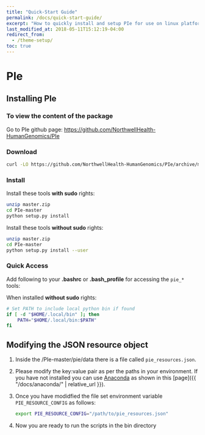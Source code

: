 ```yaml
---
title: "Quick-Start Guide"
permalink: /docs/quick-start-guide/
excerpt: "How to quickly install and setup PIe for use on linux platform."
last_modified_at: 2018-05-11T15:12:19-04:00
redirect_from:
  - /theme-setup/
toc: true
---
```


[^structure]: See [**Structure** page]({{ "/docs/structure/" | relative_url }}) for a list of files and what they do.
[^anaconda]: See [**Anaconda** page]({{ "/docs/anaconda/" | relative_url }}) for installing miniconda and using bioconda for bioinformatics tools.
[^bioconda]: See [**Bioconda** page]({{ "/docs/bioconda/" | relative_url }}) for Using bioconda to install bioinformatics tools.

# PIe

## Installing PIe

### To view the content of the package

Go to PIe github page: <https://github.com/NorthwellHealth-HumanGenomics/PIe>

### Download

```bash
curl -LO https://github.com/NorthwellHealth-HumanGenomics/PIe/archive/master.zip
```

### Install

Install these tools **with sudo** rights:

```bash
unzip master.zip
cd PIe-master
python setup.py install
```

Install these tools **without sudo** rights:

```bash
unzip master.zip
cd PIe-master
python setup.py install --user
```

### Quick Access

Add following to your **.bashrc** or **.bash_profile** for accessing the `pie_*` tools:

When installed **without sudo** rights:

```bash
# Set PATH to include local python bin if found
if [ -d "$HOME/.local/bin" ]; then
    PATH="$HOME/.local/bin:$PATH"
fi
```

## Modifying the JSON resource object

1. Inside the /PIe-master/pie/data there is a file called `pie_resources.json`.
2. Please modify the key:value pair as per the paths in your environment. If you have not installed you can use [Anaconda](http://docs.continuum.io/anaconda/) as shown in this [page]({{ "/docs/anaconda/" | relative_url }}).
3. Once you have modidfied the file set environment variable `PIE_RESOURCE_CONFIG` as follows:
    ```bash
    export PIE_RESOURCE_CONFIG="/path/to/pie_resources.json"
    ```

4. Now you are ready to run the scripts in the bin directory